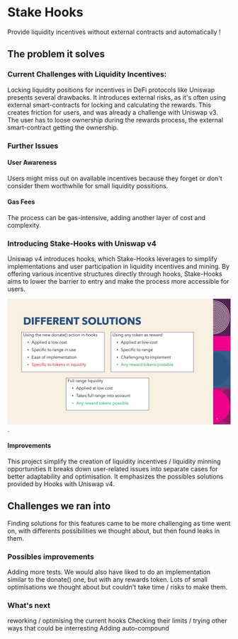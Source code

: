 # Stake Hooks
Provide liquidity incentives without external contracts and automatically !
## The problem it solves
### Current Challenges with Liquidity Incentives:

Locking liquidity positions for incentives in DeFi protocols like Uniswap presents several drawbacks. It introduces external risks, as it's often using external smart-contracts for locking and calculating the rewards. This creates friction for users, and was already a challenge with Uniswap v3. The user has to loose ownership during the rewards process, the external smart-contract getting the ownership.

### Further Issues

#### User Awareness
Users might miss out on available incentives because they forget or don't consider them worthwhile for small liquidity possitions.

#### Gas Fees
The process can be gas-intensive, adding another layer of cost and complexity.

### Introducing Stake-Hooks with Uniswap v4
Uniswap v4 introduces hooks, which Stake-Hooks leverages to simplify implementations and user participation in liquidity incentives and mining.
By offering various incentive structures directly through hooks, Stake-Hooks aims to lower the barrier to entry and make the process more accessible for users.

![hooks](hooks.jpg "Different solutions").

#### Improvements
This project simplify the creation of liquidity incentives / liquidity minning opportunities
It breaks down user-related issues into separate cases for better adaptability and optimisation.
It emphasizes the possibles solutions provided by Hooks with Uniswap v4.

## Challenges we ran into
Finding solutions for this features came to be more challenging as time went on, with differents possibilities we thought about, but then found leaks in them.

### Possibles improvements
Adding more tests.
We would also have liked to do an implementation similar to the donate() one, but with any rewards token.
Lots of small optimisations we thought about but couldn't take time / risks to make them.

### What's next
reworking / optimising the current hooks
Checking their limits / trying other ways that could be interresting
Adding auto-compound
